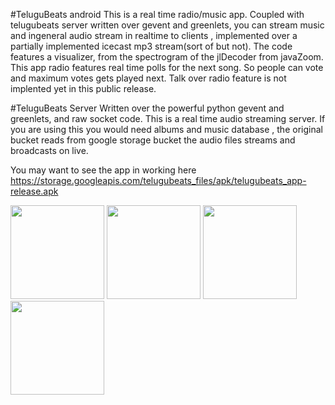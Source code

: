 #TeluguBeats android
This is a real time radio/music app. Coupled with telugubeats server written over gevent and greenlets, you can stream music and ingeneral
audio stream in realtime to clients , implemented over a partially implemented icecast mp3 stream(sort of but not).
The code features a visualizer, from the spectrogram of the jlDecoder from javaZoom. This app radio features real time  polls for the next song.
So people can vote and maximum votes gets played next. Talk over radio feature is not implented yet in this public release.



#TeluguBeats Server
Written over the powerful python gevent and greenlets, and raw socket code. This is a real time audio streaming server.
If you are using this you would need albums and music database , the original bucket reads from google storage bucket the audio files streams and broadcasts on live.


You may want to see the app in working here
https://storage.googleapis.com/telugubeats_files/apk/telugubeats_app-release.apk


<img src="https://storage.googleapis.com/telugubeats_files/screenshots/1.jpg" width="150px" />
<img src="https://storage.googleapis.com/telugubeats_files/screenshots/2.jpg" width="150px" />
<img src="https://storage.googleapis.com/telugubeats_files/screenshots/3.jpg" width="150px" />
<img src="https://storage.googleapis.com/telugubeats_files/screenshots/4.jpg" width="150px" />
